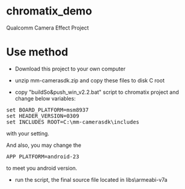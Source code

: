 # chromatix_demo
Qualcomm Camera Effect Project

# Use method 

*  Download this project to your own computer

* unzip mm-camerasdk.zip and copy these files to disk C  root

* copy "buildSo&push_win_v2.2.bat" script to chromatix project and change below variables: 
<pre>
set BOARD_PLATFORM=msm8937
set HEADER_VERSION=0309
set INCLUDES_ROOT=C:\mm-camerasdk\includes
</pre> 
with your setting. 

And also, you may change the
<pre>
APP_PLATFORM=android-23 
</pre>
to meet you android version.

* run the script, the final source file located in libs\armeabi-v7a



